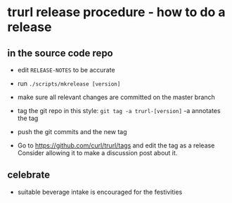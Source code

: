 trurl release procedure - how to do a release
==============================================

in the source code repo
-----------------------

- edit `RELEASE-NOTES` to be accurate

- run `./scripts/mkrelease [version]`

- make sure all relevant changes are committed on the master branch

- tag the git repo in this style: `git tag -a trurl-[version]` -a annotates
  the tag

- push the git commits and the new tag

- Go to https://github.com/curl/trurl/tags and edit the tag as a release
  Consider allowing it to make a discussion post about it.

celebrate
---------

- suitable beverage intake is encouraged for the festivities
